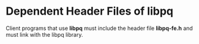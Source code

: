 # Dependent Header Files of libpq<a name="EN-US_TOPIC_0000001212099767"></a>

Client programs that use  **libpq**  must include the header file  **libpq-fe.h**  and must link with the libpq library.

